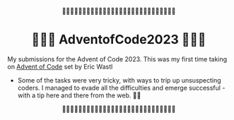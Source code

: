 <div align="center">
  🎄🎄🎄🎄🎄🎄🎄🎄🎄🎄🎄🎄🎄🎄🎄🎄🎄🎄🎄🎄🎄🎄🎄🎄🎄🎄🎄🎄
</div>

<div align="center">
  <h1>🎄🎁🌟 AdventofCode2023 🌟🎁🎄</h1>
</div>

My submissions for the Advent of Code 2023.
This was my first time taking on [Advent of Code](https://adventofcode.com/2023/about) set by Eric Wastl 

+  Some of the tasks were very tricky, with ways to trip up unsuspecting coders. I managed to evade all the difficulties and emerge successful - with a tip here and there from the web. 🎅🤶

<div align="center">
  🎄🎄🎄🎄🎄🎄🎄🎄🎄🎄🎄🎄🎄🎄🎄🎄🎄🎄🎄🎄🎄🎄🎄🎄🎄🎄🎄🎄
</div>
